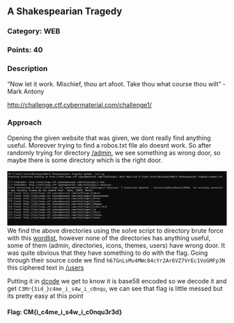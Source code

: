 ## A Shakespearian Tragedy
### Category: WEB
### Points: 40
### Description
“Now let it work. Mischief, thou art afoot. Take thou what course thou wilt” -Mark Antony

http://challenge.ctf.cybermaterial.com/challenge1/


### Approach
Opening the given website that was given, we dont really find anything useful. Moreover trying to find a robos.txt file alo doesnt work. So after randomly trying for directory [/admin](http://challenge.ctf.cybermaterial.com/challenge1/admin/), we see something as wrong door, so maybe there is some directory which is the right door.</br></br>
![alt text](pic1.png)
We find the above directories using the solve script to directory brute force with this [wordlist](https://github.com/danielmiessler/SecLists/blob/master/Discovery/Web-Content/common.txt), however none of the directories has anything useful, some of them (admin, directories, icons, themes, users) have wrong door. It was quite obvious that they have something to do with the flag. Going through their source code we find `h67GnLsMv4MWc84cYr2Ar6VZ7VrEc1VoGMFp3N` this ciphered text in [/users](http://challenge.ctf.cybermaterial.com/challenge1/users/)

Putting it in [dcode](https://www.dcode.fr/cipher-identifier) we get to know it is base58 encoded so we decode it and get `C3Mr{3id_}c4me_i_s4w_i_c0nqu`, we can see that flag is little messed but its pretty easy at this point
#### Flag: CM{i_c4me_i_s4w_i_c0nqu3r3d}





